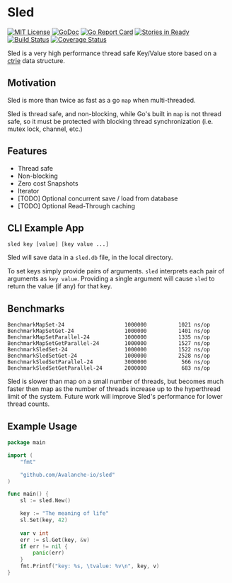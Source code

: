 # Sled 
[![MIT License](https://img.shields.io/badge/license-MIT-blue.svg)](./LICENSE)
[![GoDoc](https://godoc.org/github.com/Avalanche-io/sled?status.svg)](https://godoc.org/github.com/Avalanche-io/sled)
[![Go Report Card](https://goreportcard.com/badge/github.com/Avalanche-io/sled)](https://goreportcard.com/report/github.com/Avalanche-io/sled)
[![Stories in Ready](https://badge.waffle.io/Avalanche-io/sled.png?label=ready&title=Ready)](https://waffle.io/Avalanche-io/sled)
[![Build Status](https://travis-ci.org/Avalanche-io/sled.svg?branch=master)](https://travis-ci.org/Avalanche-io/sled)
[![Coverage Status](https://coveralls.io/repos/github/Avalanche-io/sled/badge.svg?branch=master)](https://coveralls.io/github/Avalanche-io/sled?branch=master)

Sled is a very high performance thread safe Key/Value store based on a [ctrie][1] data structure.

[1]: https://axel22.github.io/resources/docs/ctries-snapshot.pdf

## Motivation

Sled is more than twice as fast as a go `map` when multi-threaded.

Sled is thread safe, and non-blocking, while Go's built in `map` is not thread safe, so it must be protected with blocking thread synchronization (i.e. mutex lock, channel, etc.)

## Features

- Thread safe
- Non-blocking
- Zero cost Snapshots
- Iterator
- [TODO] Optional concurrent save / load from database
- [TODO] Optional Read-Through caching

## CLI Example App

`sled key [value] [key value ...]`

Sled will save data in a `sled.db` file, in the local directory.  

To set keys simply provide pairs of arguments. `sled` interprets each pair of arguments as `key value`.  Providing a single argument will cause `sled` to return the value (if any) for that key.  

## Benchmarks

```
BenchmarkMapSet-24                   1000000          1021 ns/op
BenchmarkMapSetGet-24                1000000          1401 ns/op
BenchmarkMapSetParallel-24           1000000          1335 ns/op
BenchmarkMapSetGetParallel-24        1000000          1527 ns/op
BenchmarkSledSet-24                  1000000          1522 ns/op
BenchmarkSledSetGet-24               1000000          2528 ns/op
BenchmarkSledSetParallel-24          3000000           566 ns/op
BenchmarkSledSetGetParallel-24       2000000           683 ns/op
```

Sled is slower than map on a small number of threads, but becomes much faster then map as the number of threads increase up to the hyperthread limit of the system.  Future work will improve Sled's performance for lower thread counts.

## Example Usage

```go
package main

import (
    "fmt"

    "github.com/Avalanche-io/sled"
)

func main() {
    sl := sled.New()

    key := "The meaning of life"
    sl.Set(key, 42)
    
    var v int
    err := sl.Get(key, &v)
    if err != nil {
        panic(err)
    }
    fmt.Printf("key: %s, \tvalue: %v\n", key, v)
}
```
